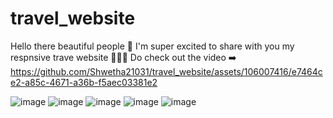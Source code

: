 # travel_website
Hello there beautiful people 👋
I'm super excited to share with you my respnsive trave website 💖💖💖 Do check out the video ➡️
https://github.com/Shwetha21031/travel_website/assets/106007416/e7464ce2-a85c-4671-a36b-f5aec03381e2

![image](https://github.com/Shwetha21031/travel_website/assets/106007416/a44fd752-f67a-4903-889f-a3d1c8aa5b3b)
![image](https://github.com/Shwetha21031/travel_website/assets/106007416/ea012a93-70e3-4ef1-913b-9077b478c203)
![image](https://github.com/Shwetha21031/travel_website/assets/106007416/b8af962b-c9b8-4ea9-83c3-f6fe33d79471)
![image](https://github.com/Shwetha21031/travel_website/assets/106007416/2a817f3d-498f-4548-a8b3-3c804294cc88)
![image](https://github.com/Shwetha21031/travel_website/assets/106007416/ba9efbb8-94d1-4cac-9f8d-94f026ac798c)

